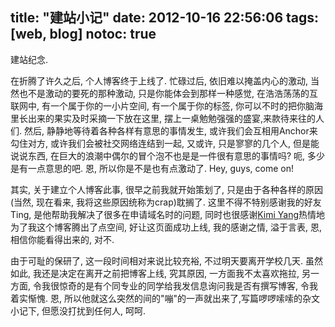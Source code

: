 title: "建站小记"
date: 2012-10-16 22:56:06
tags: [web, blog]
notoc: true
---

建站纪念.
<!-- more -->

在折腾了许久之后, 个人博客终于上线了. 忙碌过后, 依旧难以掩盖内心的激动, 当然也不是激动的要死的那种激动, 只是你能体会到那样一种感觉, 在浩浩荡荡的互联网中, 有一个属于你的一小片空间,  有一个属于你的标签, 你可以不时的把你脑海里长出来的果实及时采摘一下放在这里, 摆上一桌勉勉强强的盛宴,来款待来往的人们. 然后, 静静地等待着各种各样有意思的事情发生, 或许我们会互相用Anchor来勾住对方, 或许我们会被社交网络连结到一起, 又或许, 只是寥寥的几个人, 但是能说说东西, 在巨大的浪潮中偶尔的冒个泡不也是是一件很有意思的事情吗? 呃, 多少是有一点意思的吧. 恩, 所以你是不是也有点激动了. Hey, guys, come on!

其实, 关于建立个人博客此事, 很早之前我就开始策划了, 只是由于各种各样的原因(当然, 现在看来, 我将这些原因统称为crap)耽搁了. 这里不得不特别感谢我的好友Ting, 是他帮助我解决了很多在申请域名时的问题, 同时也很感谢[Kimi Yang](http://ikimi.net)热情地为了我这个博客腾出了点空间, 好让这页面成功上线, 我的感谢之情, 溢于言表, 恩, 相信你能看得出来的, 对不.

由于可耻的保研了, 这一段时间相对来说比较充裕, 不过明天要离开学校几天. 虽然如此, 我还是决定在离开之前把博客上线, 究其原因, 一方面我不太喜欢拖拉, 另一方面, 令我很惊奇的是有个同专业的同学给我发信息询问我是否有撰写博客, 令我着实惭愧. 恩, 所以他就这么突然的间的"嘣"的一声就出来了,写篇啰啰嗦嗦的杂文小记下, 但愿没打扰到任何人, 呵呵.
